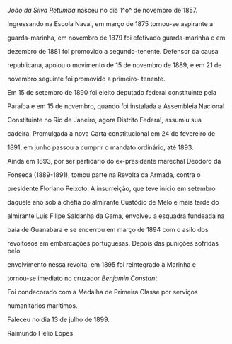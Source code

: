 

*João da Silva Retumba* nasceu no dia 1^o^ de novembro de 1857.



Ingressando na Escola Naval, em março de 1875 tornou-se aspirante a

guarda-marinha, em novembro de 1879 foi efetivado guarda-marinha e em

dezembro de 1881 foi promovido a segundo-tenente. Defensor da causa

republicana, apoiou o movimento de 15 de novembro de 1889, e em 21 de

novembro seguinte foi promovido a primeiro- tenente.



Em 15 de setembro de 1890 foi eleito deputado federal constituinte pela

Paraíba e em 15 de novembro, quando foi instalada a Assembleia Nacional

Constituinte no Rio de Janeiro, agora Distrito Federal, assumiu sua

cadeira. Promulgada a nova Carta constitucional em 24 de fevereiro de

1891, em junho passou a cumprir o mandato ordinário, até 1893.



Ainda em 1893, por ser partidário do ex-presidente marechal Deodoro da

Fonseca (1889-1891), tomou parte na Revolta da Armada, contra o

presidente Floriano Peixoto. A insurreição, que teve início em setembro

daquele ano sob a chefia do almirante Custódio de Melo e mais tarde do

almirante Luís Filipe Saldanha da Gama, envolveu a esquadra fundeada na

baía de Guanabara e se encerrou em março de 1894 com o asilo dos

revoltosos em embarcações portuguesas. Depois das punições sofridas pelo

envolvimento nessa revolta, em 1895 foi reintegrado à Marinha e

tornou-se imediato no cruzador *Benjamin Constant*.



Foi condecorado com a Medalha de Primeira Classe por serviços

humanitários marítimos.



Faleceu no dia 13 de julho de 1899.



Raimundo Helio Lopes



